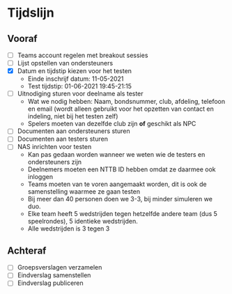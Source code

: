 # Tijdslijn

## Vooraf

- [ ] Teams account regelen met breakout sessies
- [ ] Lijst opstellen van ondersteuners
- [X] Datum en tijdstip kiezen voor het testen
  - Einde inschrijf datum: 11-05-2021
  - Test tijdstip: 01-06-2021 19:45-21:15
- [ ] Uitnodiging sturen voor deelname als tester
  - Wat we nodig hebben: Naam, bondsnummer, club, afdeling, telefoon en email (wordt alleen gebruikt voor het opzetten van contact en indeling, niet bij het testen zelf) 
  - Spelers moeten van dezelfde club zijn **of** geschikt als NPC
- [ ] Documenten aan ondersteuners sturen
- [ ] Documenten aan testers sturen
- [ ] NAS inrichten voor testen
  - Kan pas gedaan worden wanneer we weten wie de testers en ondersteuners zijn
  - Deelnemers moeten een NTTB ID hebben omdat ze daarmee ook inloggen
  - Teams moeten van te voren aangemaakt worden, dit is ook de samenstelling waarmee ze gaan testen
  - Bij meer dan 40 personen doen we 3-3, bij minder simuleren we duo.
  - Elke team heeft 5 wedstrijden tegen hetzelfde andere team (dus 5 speelrondes), 5 identieke wedstrijden.
  - Alle wedstrijden is 3 tegen 3

## Achteraf

- [ ] Groepsverslagen verzamelen
- [ ] Eindverslag samenstellen
- [ ] Eindverslag publiceren
